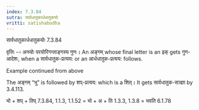 ```yaml
---
index: 7.3.84
sutra: सार्वधातुकार्धधातुकयोः
vritti: satishabodha
---
```



 सार्वधातुकार्धधातुकयोः 7.3.84 


वृत्तिः --ः अनयोः परयोरिगन्‍ताङ्गस्‍य गुणः। An अङ्गम् whose final letter is an इक् gets गुण-आदेशः, when a सार्वधातुक-प्रत्यय: or an आर्धधातुक-प्रत्यय: follows. 


Example continued from above 

The अङ्गम् “भू” is followed by शप्-प्रत्यय: which is a शित्। It gets सार्वधातुक-सञ्ज्ञा by 3.4.113. 


भो + शप् + तिप् 7.3.84, 1.1.3, 1.1.52 = भो + अ + ति 1.3.3, 1.3.8 = भवति 6.1.78 


